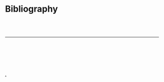 # Bibliography

<!-- This builds the bibliography itself when jupyter-book runs 
     However, this will be only the examples that are cited using the JB mechanisms and not references that might be in the code that we want here for completeness
     
     We therefore have an additional step: we have a cite-everything file that is included (quietly) at the end of this file. See CiteEveryReference.md for instructions 
     
     It's optional, of course.

     LM
     
     -->

```{bibliography}




```

---

</br>
</br>
</br>
</br>
</br>

[.](CiteEveryReference.md)